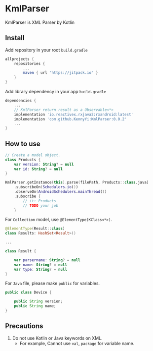 # KmlParser

KmlParser is XML Parser by Kotlin

## Install

Add repository in your root `build.gradle`

```groovy
allprojects {
    repositories {
        ...
        maven { url "https://jitpack.io" }
    }
}
```

Add library dependency in your app `build.gradle`

```groovy
dependencies {
    ...
    // KmlParser return result as a Observable<*>
    implementation 'io.reactivex.rxjava2:rxandroid:latest'
    implementation 'com.github.KennyYi:KmlParser:0.0.2'
    ...
}
```

## How to use

```Kotlin
// Create a model object.
class Products {
    var version: String? = null
    var id: String? = null
}
```

```Kotlin
KmlParser.getInstance(this).parse(filePath, Products::class.java)
    .subscribeOn(Schedulers.io())
    .observeOn(AndroidSchedulers.mainThread())
    .subscribe {
        // it: Products
        // TODO your job
    }
```

For `Collection` model, use `@ElementType(KClass<*>)`.

```Kotlin
@ElementType(Result::class)
class Results: HashSet<Result>()

...

class Result {

    var parsername: String? = null
    var name: String? = null
    var type: String? = null
}
```

For `Java` file, please make `public` for variables.

```java
public class Device {

    public String version;
    public String name;
}
```

## Precautions

1. Do not use Kotlin or Java keywords on XML.
    * For example, Cannot use `val`, `package` for variable name.
